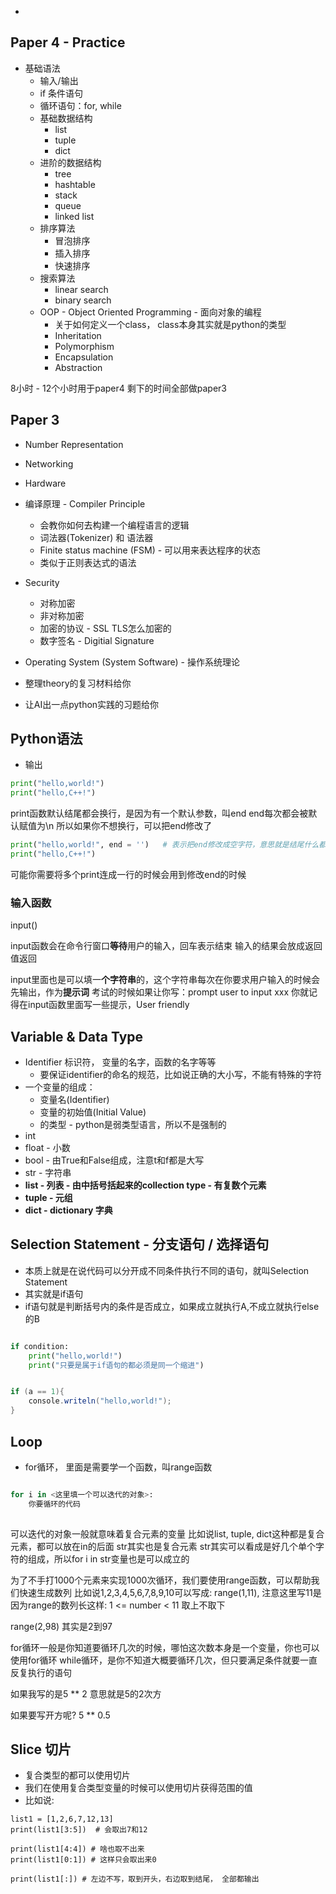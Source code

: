 - 
## Paper 4 - Practice
- 基础语法
	- 输入/输出
	- if 条件语句
	- 循环语句：for, while
	- 基础数据结构
		- list
		- tuple
		- dict
	- 进阶的数据结构
		- tree
		- hashtable
		- stack
		- queue
		- linked list
	- 排序算法
		- 冒泡排序
		- 插入排序
		- 快速排序
	- 搜索算法
		- linear search
		- binary search
	- OOP - Object Oriented Programming - 面向对象的编程
		- 关于如何定义一个class， class本身其实就是python的类型
		- Inheritation
		- Polymorphism
		- Encapsulation
		- Abstraction

8小时 - 12个小时用于paper4
剩下的时间全部做paper3

## Paper 3
- Number Representation 
- Networking
- Hardware
- 编译原理 - Compiler Principle
	- 会教你如何去构建一个编程语言的逻辑
	- 词法器(Tokenizer) 和 语法器
	- Finite status machine (FSM) - 可以用来表达程序的状态
	- 类似于正则表达式的语法
- Security
	- 对称加密
	- 非对称加密
	- 加密的协议 - SSL TLS怎么加密的
	- 数字签名 - Digitial Signature
- Operating System (System Software) - 操作系统理论


- 整理theory的复习材料给你
- 让AI出一点python实践的习题给你

## Python语法
- 输出
```python
print("hello,world!")
print("hello,C++!")
```
print函数默认结尾都会换行，是因为有一个默认参数，叫end
end每次都会被默认赋值为\n
所以如果你不想换行，可以把end修改了

```python
print("hello,world!", end = '')   # 表示把end修改成空字符，意思就是结尾什么都不输出
print("hello,C++!")
```

可能你需要将多个print连成一行的时候会用到修改end的时候

### 输入函数
input()

input函数会在命令行窗口**等待**用户的输入，回车表示结束
输入的结果会放成返回值返回

input里面也是可以填一**个字符串**的，这个字符串每次在你要求用户输入的时候会先输出，作为**提示词**
考试的时候如果让你写：prompt user to input xxx
你就记得在input函数里面写一些提示，User friendly 


## Variable & Data Type

- Identifier 标识符， 变量的名字，函数的名字等等
	- 要保证identifier的命名的规范，比如说正确的大小写，不能有特殊的字符
- 一个变量的组成：
	- 变量名(Identifier)
	- 变量的初始值(Initial Value)
	- 的类型 - python是弱类型语言，所以不是强制的
- int
- float - 小数
- bool    - 由True和False组成，注意t和f都是大写
- str - 字符串
- **list - 列表 - 由中括号括起来的collection type - 有复数个元素**
- **tuple - 元组**
- **dict - dictionary 字典**

## Selection Statement - 分支语句 / 选择语句
- 本质上就是在说代码可以分开成不同条件执行不同的语句，就叫Selection Statement
- 其实就是if语句
- if语句就是判断括号内的条件是否成立，如果成立就执行A,不成立就执行else的B
```python

if condition:
	print("hello,world!")
	print("只要是属于if语句的都必须是同一个缩进")

```


```C#

if (a == 1){
	console.writeln("hello,world!");
}
```


## Loop
- for循环， 里面是需要学一个函数，叫range函数

```python

for i in <这里填一个可以迭代的对象>:
	你要循环的代码
	
```
可以迭代的对象一般就意味着复合元素的变量
比如说list, tuple, dict这种都是复合元素，都可以放在in的后面
str其实也是复合元素
str其实可以看成是好几个单个字符的组成，所以for i in str变量也是可以成立的


为了不手打1000个元素来实现1000次循环，我们要使用range函数，可以帮助我们快速生成数列
比如说1,2,3,4,5,6,7,8,9,10可以写成: range(1,11), 注意这里写11是因为range的数列长这样:
1 <= number < 11
取上不取下


range(2,98) 其实是2到97

for循环一般是你知道要循环几次的时候，哪怕这次数本身是一个变量，你也可以使用for循环
while循环，是你不知道大概要循环几次，但只要满足条件就要一直反复执行的语句



如果我写的是5 ** 2
意思就是5的2次方

如果要写开方呢? 5 ** 0.5


## Slice 切片
- 复合类型的都可以使用切片
- 我们在使用复合类型变量的时候可以使用切片获得范围的值
- 比如说:
```
list1 = [1,2,6,7,12,13]
print(list1[3:5])  # 会取出7和12

print(list1[4:4]) # 啥也取不出来
print(list1[0:1]) # 这样只会取出来0

print(list1[:]) # 左边不写，取到开头，右边取到结尾， 全部都输出
```

